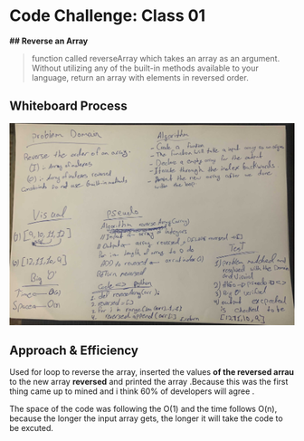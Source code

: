 # Code Challenge: Class 01

**## Reverse an Array**

> function called reverseArray which takes an array as an argument. Without utilizing any of the built-in methods available to your language, return an array with elements in reversed order.

## Whiteboard Process
![image](Whiteboard.jpg)

## Approach & Efficiency
Used for loop to reverse the array, inserted the values **of the reversed arrau** to the new array **reversed** and printed the array .Because this was the first thing came up to mined and i think 60% of developers will agree . 

The space of the code was following the O(1) and the time follows O(n), because the longer the input array gets, the longer it will take the code to be excuted.
